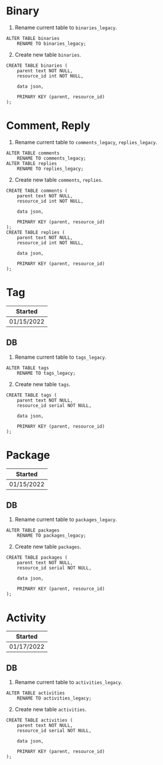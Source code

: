 # Binary

1. Rename current table to `binaries_legacy`.
```
ALTER TABLE binaries
    RENAME TO binaries_legacy;
```

2. Create new table `binaries`.
```
CREATE TABLE binaries (
    parent text NOT NULL,
    resource_id int NOT NULL,

    data json,
    
    PRIMARY KEY (parent, resource_id)
);
```


# Comment, Reply
1. Rename current table to `comments_legacy`, `replies_legacy`.
```
ALTER TABLE comments
    RENAME TO comments_legacy;
ALTER TABLE replies
    RENAME TO replies_legacy;
```

2. Create new table `comments`, `replies`.
```
CREATE TABLE comments (
    parent text NOT NULL,
    resource_id int NOT NULL,

    data json,
    
    PRIMARY KEY (parent, resource_id)
);
CREATE TABLE replies (
    parent text NOT NULL,
    resource_id int NOT NULL,

    data json,
    
    PRIMARY KEY (parent, resource_id)
);
```


# Tag

Started    |
-----------|
01/15/2022 |

## DB
1. Rename current table to `tags_legacy`.
```
ALTER TABLE tags
    RENAME TO tags_legacy;
```

2. Create new table `tags`.
```
CREATE TABLE tags (
    parent text NOT NULL,
    resource_id serial NOT NULL,

    data json,
    
    PRIMARY KEY (parent, resource_id)
);
```

# Package

Started    |
-----------|
01/15/2022 |

## DB
1. Rename current table to `packages_legacy`.
```
ALTER TABLE packages
    RENAME TO packages_legacy;
```

2. Create new table `packages`.
```
CREATE TABLE packages (
    parent text NOT NULL,
    resource_id serial NOT NULL,

    data json,
    
    PRIMARY KEY (parent, resource_id)
);
```

# Activity
Started    |
-----------|
01/17/2022 |

## DB
1. Rename current table to `activities_legacy`.
```
ALTER TABLE activities
    RENAME TO activities_legacy;
```

2. Create new table `activities`.
```
CREATE TABLE activities (
    parent text NOT NULL,
    resource_id serial NOT NULL,

    data json,
    
    PRIMARY KEY (parent, resource_id)
);
```